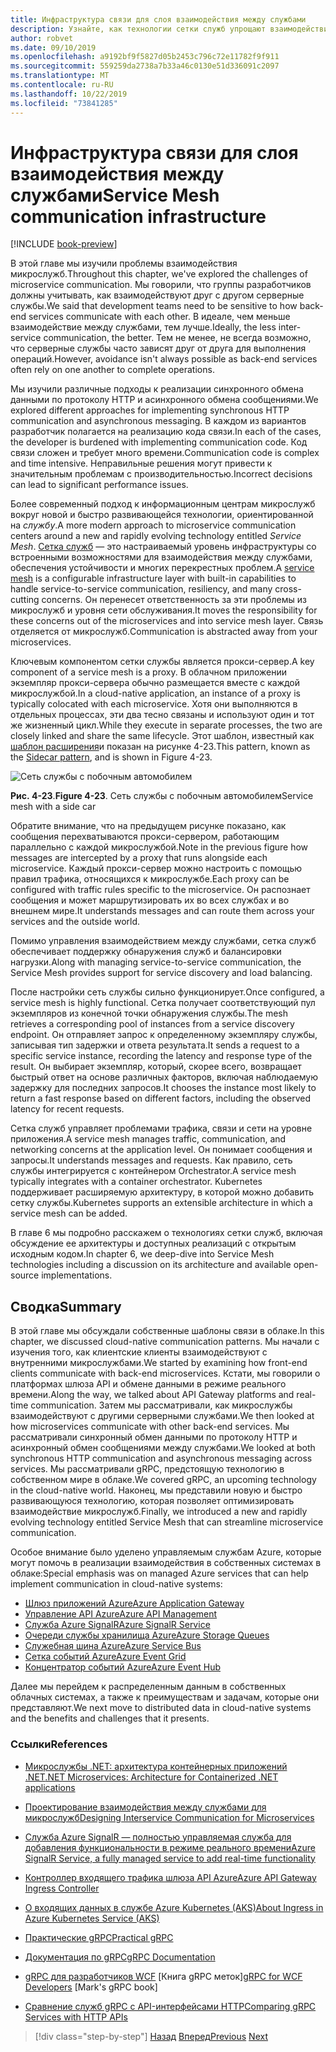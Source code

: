 ```yaml
---
title: Инфраструктура связи для слоя взаимодействия между службами
description: Узнайте, как технологии сетки служб упрощают взаимодействие с микрослужбами, встроенные в облако
author: robvet
ms.date: 09/10/2019
ms.openlocfilehash: a9192bf9f5827d05b2453c796c72e11782f9f911
ms.sourcegitcommit: 559259da2738a7b33a46c0130e51d336091c2097
ms.translationtype: MT
ms.contentlocale: ru-RU
ms.lasthandoff: 10/22/2019
ms.locfileid: "73841285"
---
```

# <a name="service-mesh-communication-infrastructure"></a><span data-ttu-id="06252-103">Инфраструктура связи для слоя взаимодействия между службами</span><span class="sxs-lookup"><span data-stu-id="06252-103">Service Mesh communication infrastructure</span></span>

[!INCLUDE [book-preview](../../../includes/book-preview.md)]

<span data-ttu-id="06252-104">В этой главе мы изучили проблемы взаимодействия микрослужб.</span><span class="sxs-lookup"><span data-stu-id="06252-104">Throughout this chapter, we've explored the challenges of microservice communication.</span></span> <span data-ttu-id="06252-105">Мы говорили, что группы разработчиков должны учитывать, как взаимодействуют друг с другом серверные службы.</span><span class="sxs-lookup"><span data-stu-id="06252-105">We said that development teams need to be sensitive to how back-end services communicate with each other.</span></span> <span data-ttu-id="06252-106">В идеале, чем меньше взаимодействие между службами, тем лучше.</span><span class="sxs-lookup"><span data-stu-id="06252-106">Ideally, the less inter-service communication, the better.</span></span> <span data-ttu-id="06252-107">Тем не менее, не всегда возможно, что серверные службы часто зависят друг от друга для выполнения операций.</span><span class="sxs-lookup"><span data-stu-id="06252-107">However, avoidance isn't always possible as back-end services often rely on one another to complete operations.</span></span>

<span data-ttu-id="06252-108">Мы изучили различные подходы к реализации синхронного обмена данными по протоколу HTTP и асинхронного обмена сообщениями.</span><span class="sxs-lookup"><span data-stu-id="06252-108">We explored different approaches for implementing synchronous HTTP communication and asynchronous messaging.</span></span> <span data-ttu-id="06252-109">В каждом из вариантов разработчик полагается на реализацию кода связи.</span><span class="sxs-lookup"><span data-stu-id="06252-109">In each of the cases, the developer is burdened with implementing communication code.</span></span> <span data-ttu-id="06252-110">Код связи сложен и требует много времени.</span><span class="sxs-lookup"><span data-stu-id="06252-110">Communication code is complex and time intensive.</span></span> <span data-ttu-id="06252-111">Неправильные решения могут привести к значительным проблемам с производительностью.</span><span class="sxs-lookup"><span data-stu-id="06252-111">Incorrect decisions can lead to significant performance issues.</span></span>

<span data-ttu-id="06252-112">Более современный подход к информационным центрам микрослужб вокруг новой и быстро развивающейся технологии, ориентированной на *службу*.</span><span class="sxs-lookup"><span data-stu-id="06252-112">A more modern approach to microservice communication centers around a new and rapidly evolving technology entitled *Service Mesh*.</span></span> <span data-ttu-id="06252-113">[Сетка служб](https://www.nginx.com/blog/what-is-a-service-mesh/) — это настраиваемый уровень инфраструктуры со встроенными возможностями для взаимодействия между службами, обеспечения устойчивости и многих перекрестных проблем.</span><span class="sxs-lookup"><span data-stu-id="06252-113">A [service mesh](https://www.nginx.com/blog/what-is-a-service-mesh/) is a configurable infrastructure layer with built-in capabilities to handle service-to-service communication, resiliency, and many cross-cutting concerns.</span></span> <span data-ttu-id="06252-114">Он перенесет ответственность за эти проблемы из микрослужб и уровня сети обслуживания.</span><span class="sxs-lookup"><span data-stu-id="06252-114">It moves the responsibility for these concerns out of the microservices and into service mesh layer.</span></span> <span data-ttu-id="06252-115">Связь отделяется от микрослужб.</span><span class="sxs-lookup"><span data-stu-id="06252-115">Communication is abstracted away from your microservices.</span></span>

<span data-ttu-id="06252-116">Ключевым компонентом сетки службы является прокси-сервер.</span><span class="sxs-lookup"><span data-stu-id="06252-116">A key component of a service mesh is a proxy.</span></span> <span data-ttu-id="06252-117">В облачном приложении экземпляр прокси-сервера обычно размещается вместе с каждой микрослужбой.</span><span class="sxs-lookup"><span data-stu-id="06252-117">In a cloud-native application, an instance of a proxy is typically colocated with each microservice.</span></span> <span data-ttu-id="06252-118">Хотя они выполняются в отдельных процессах, эти два тесно связаны и используют один и тот же жизненный цикл.</span><span class="sxs-lookup"><span data-stu-id="06252-118">While they execute in separate processes, the two are closely linked and share the same lifecycle.</span></span> <span data-ttu-id="06252-119">Этот шаблон, известный как [шаблон расширения](https://docs.microsoft.com/azure/architecture/patterns/sidecar)и показан на рисунке 4-23.</span><span class="sxs-lookup"><span data-stu-id="06252-119">This pattern, known as the [Sidecar pattern](https://docs.microsoft.com/azure/architecture/patterns/sidecar), and is shown in Figure 4-23.</span></span>

![Сеть службы с побочным автомобилем](./media/service-mesh-with-side-car.png)

<span data-ttu-id="06252-121">**Рис. 4-23**.</span><span class="sxs-lookup"><span data-stu-id="06252-121">**Figure 4-23**.</span></span> <span data-ttu-id="06252-122">Сеть службы с побочным автомобилем</span><span class="sxs-lookup"><span data-stu-id="06252-122">Service mesh with a side car</span></span>

<span data-ttu-id="06252-123">Обратите внимание, что на предыдущем рисунке показано, как сообщения перехватываются прокси-сервером, работающим параллельно с каждой микрослужбой.</span><span class="sxs-lookup"><span data-stu-id="06252-123">Note in the previous figure how messages are intercepted by a proxy that runs alongside each microservice.</span></span> <span data-ttu-id="06252-124">Каждый прокси-сервер можно настроить с помощью правил трафика, относящихся к микрослужбе.</span><span class="sxs-lookup"><span data-stu-id="06252-124">Each proxy can be configured with traffic rules specific to the microservice.</span></span> <span data-ttu-id="06252-125">Он распознает сообщения и может маршрутизировать их во всех службах и во внешнем мире.</span><span class="sxs-lookup"><span data-stu-id="06252-125">It understands messages and can route them across your services and the outside world.</span></span>

<span data-ttu-id="06252-126">Помимо управления взаимодействием между службами, сетка служб обеспечивает поддержку обнаружения служб и балансировки нагрузки.</span><span class="sxs-lookup"><span data-stu-id="06252-126">Along with managing service-to-service communication, the Service Mesh provides support for service discovery and load balancing.</span></span>

<span data-ttu-id="06252-127">После настройки сеть службы сильно функционирует.</span><span class="sxs-lookup"><span data-stu-id="06252-127">Once configured, a service mesh is highly functional.</span></span> <span data-ttu-id="06252-128">Сетка получает соответствующий пул экземпляров из конечной точки обнаружения службы.</span><span class="sxs-lookup"><span data-stu-id="06252-128">The mesh retrieves a corresponding pool of instances from a service discovery endpoint.</span></span> <span data-ttu-id="06252-129">Он отправляет запрос к определенному экземпляру службы, записывая тип задержки и ответа результата.</span><span class="sxs-lookup"><span data-stu-id="06252-129">It sends a request to a specific service instance, recording the latency and response type of the result.</span></span> <span data-ttu-id="06252-130">Он выбирает экземпляр, который, скорее всего, возвращает быстрый ответ на основе различных факторов, включая наблюдаемую задержку для последних запросов.</span><span class="sxs-lookup"><span data-stu-id="06252-130">It chooses the instance most likely to return a fast response based on different factors, including the observed latency for recent requests.</span></span>

<span data-ttu-id="06252-131">Сетка служб управляет проблемами трафика, связи и сети на уровне приложения.</span><span class="sxs-lookup"><span data-stu-id="06252-131">A service mesh manages traffic, communication, and networking concerns at the application level.</span></span> <span data-ttu-id="06252-132">Он понимает сообщения и запросы.</span><span class="sxs-lookup"><span data-stu-id="06252-132">It understands messages and requests.</span></span> <span data-ttu-id="06252-133">Как правило, сеть службы интегрируется с контейнером Orchestrator.</span><span class="sxs-lookup"><span data-stu-id="06252-133">A service mesh typically integrates with a container orchestrator.</span></span> <span data-ttu-id="06252-134">Kubernetes поддерживает расширяемую архитектуру, в которой можно добавить сетку службы.</span><span class="sxs-lookup"><span data-stu-id="06252-134">Kubernetes supports an extensible architecture in which a service mesh can be added.</span></span>

<span data-ttu-id="06252-135">В главе 6 мы подробно расскажем о технологиях сетки служб, включая обсуждение ее архитектуры и доступных реализаций с открытым исходным кодом.</span><span class="sxs-lookup"><span data-stu-id="06252-135">In chapter 6, we deep-dive into Service Mesh technologies including a discussion on its architecture and available open-source implementations.</span></span>

## <a name="summary"></a><span data-ttu-id="06252-136">Сводка</span><span class="sxs-lookup"><span data-stu-id="06252-136">Summary</span></span>

<span data-ttu-id="06252-137">В этой главе мы обсуждали собственные шаблоны связи в облаке.</span><span class="sxs-lookup"><span data-stu-id="06252-137">In this chapter, we discussed cloud-native communication patterns.</span></span> <span data-ttu-id="06252-138">Мы начали с изучения того, как клиентские клиенты взаимодействуют с внутренними микрослужбами.</span><span class="sxs-lookup"><span data-stu-id="06252-138">We started by examining how front-end clients communicate with back-end microservices.</span></span> <span data-ttu-id="06252-139">Кстати, мы говорили о платформах шлюза API и обмене данными в режиме реального времени.</span><span class="sxs-lookup"><span data-stu-id="06252-139">Along the way, we talked about API Gateway platforms and real-time communication.</span></span> <span data-ttu-id="06252-140">Затем мы рассматривали, как микрослужбы взаимодействуют с другими серверными службами.</span><span class="sxs-lookup"><span data-stu-id="06252-140">We then looked at how microservices communicate with other back-end services.</span></span> <span data-ttu-id="06252-141">Мы рассматривали синхронный обмен данными по протоколу HTTP и асинхронный обмен сообщениями между службами.</span><span class="sxs-lookup"><span data-stu-id="06252-141">We looked at both synchronous HTTP communication and asynchronous messaging across services.</span></span> <span data-ttu-id="06252-142">Мы рассматривали gRPC, предстоящую технологию в собственном мире в облаке.</span><span class="sxs-lookup"><span data-stu-id="06252-142">We covered gRPC, an upcoming technology in the cloud-native world.</span></span> <span data-ttu-id="06252-143">Наконец, мы представили новую и быстро развивающуюся технологию, которая позволяет оптимизировать взаимодействие микрослужб.</span><span class="sxs-lookup"><span data-stu-id="06252-143">Finally, we introduced a new and rapidly evolving technology entitled Service Mesh that can streamline microservice communication.</span></span>

<span data-ttu-id="06252-144">Особое внимание было уделено управляемым службам Azure, которые могут помочь в реализации взаимодействия в собственных системах в облаке:</span><span class="sxs-lookup"><span data-stu-id="06252-144">Special emphasis was on managed Azure services that can help implement communication in cloud-native systems:</span></span>

- [<span data-ttu-id="06252-145">Шлюз приложений Azure</span><span class="sxs-lookup"><span data-stu-id="06252-145">Azure Application Gateway</span></span>](https://docs.microsoft.com/azure/application-gateway/overview)
- [<span data-ttu-id="06252-146">Управление API Azure</span><span class="sxs-lookup"><span data-stu-id="06252-146">Azure API Management</span></span>](https://azure.microsoft.com/services/api-management/)
- [<span data-ttu-id="06252-147">Служба Azure SignalR</span><span class="sxs-lookup"><span data-stu-id="06252-147">Azure SignalR Service</span></span>](https://azure.microsoft.com/services/signalr-service/)
- [<span data-ttu-id="06252-148">Очереди службы хранилища Azure</span><span class="sxs-lookup"><span data-stu-id="06252-148">Azure Storage Queues</span></span>](https://docs.microsoft.com/azure/storage/queues/storage-queues-introduction)
- [<span data-ttu-id="06252-149">Служебная шина Azure</span><span class="sxs-lookup"><span data-stu-id="06252-149">Azure Service Bus</span></span>](https://docs.microsoft.com/azure/service-bus-messaging/service-bus-messaging-overview)
- [<span data-ttu-id="06252-150">Сетка событий Azure</span><span class="sxs-lookup"><span data-stu-id="06252-150">Azure Event Grid</span></span>](https://docs.microsoft.com/azure/event-grid/overview)
- [<span data-ttu-id="06252-151">Концентратор событий Azure</span><span class="sxs-lookup"><span data-stu-id="06252-151">Azure Event Hub</span></span>](https://azure.microsoft.com/services/event-hubs/)

<span data-ttu-id="06252-152">Далее мы перейдем к распределенным данным в собственных облачных системах, а также к преимуществам и задачам, которые они представляют.</span><span class="sxs-lookup"><span data-stu-id="06252-152">We next move to distributed data in cloud-native systems and the benefits and challenges that it presents.</span></span>

### <a name="references"></a><span data-ttu-id="06252-153">Ссылки</span><span class="sxs-lookup"><span data-stu-id="06252-153">References</span></span>

- [<span data-ttu-id="06252-154">Микрослужбы .NET: архитектура контейнерных приложений .NET</span><span class="sxs-lookup"><span data-stu-id="06252-154">.NET Microservices: Architecture for Containerized .NET applications</span></span>](https://dotnet.microsoft.com/download/thank-you/microservices-architecture-ebook)

- [<span data-ttu-id="06252-155">Проектирование взаимодействия между службами для микрослужб</span><span class="sxs-lookup"><span data-stu-id="06252-155">Designing Interservice Communication for Microservices</span></span>](https://docs.microsoft.com/azure/architecture/microservices/design/interservice-communication)

- [<span data-ttu-id="06252-156">Служба Azure SignalR — полностью управляемая служба для добавления функциональности в режиме реального времени</span><span class="sxs-lookup"><span data-stu-id="06252-156">Azure SignalR Service, a fully managed service to add real-time functionality</span></span>](https://azure.microsoft.com/blog/azure-signalr-service-a-fully-managed-service-to-add-real-time-functionality/)

- [<span data-ttu-id="06252-157">Контроллер входящего трафика шлюза API Azure</span><span class="sxs-lookup"><span data-stu-id="06252-157">Azure API Gateway Ingress Controller</span></span>](https://azure.github.io/application-gateway-kubernetes-ingress/)

- [<span data-ttu-id="06252-158">О входящих данных в службе Azure Kubernetes (AKS)</span><span class="sxs-lookup"><span data-stu-id="06252-158">About Ingress in Azure Kubernetes Service (AKS)</span></span>](https://vincentlauzon.com/2018/10/10/about-ingress-in-azure-kubernetes-service-aks/)

- [<span data-ttu-id="06252-159">Практические gRPC</span><span class="sxs-lookup"><span data-stu-id="06252-159">Practical gRPC</span></span>](https://www.worldcat.org/title/practical-grpc/oclc/1042342319)

- [<span data-ttu-id="06252-160">Документация по gRPC</span><span class="sxs-lookup"><span data-stu-id="06252-160">gRPC Documentation</span></span>](https://grpc.io/docs/guides/)

- <span data-ttu-id="06252-161">[gRPC для разработчиков WCF](https://bing.com) [Книга gRPC меток]</span><span class="sxs-lookup"><span data-stu-id="06252-161">[gRPC for WCF Developers](https://bing.com) [Mark's gRPC book]</span></span>

- [<span data-ttu-id="06252-162">Сравнение служб gRPC с API-интерфейсами HTTP</span><span class="sxs-lookup"><span data-stu-id="06252-162">Comparing gRPC Services with HTTP APIs</span></span>](https://docs.microsoft.com/aspnet/core/grpc/comparison?view=aspnetcore-3.0)

>[!div class="step-by-step"]
><span data-ttu-id="06252-163">[Назад](rest-grpc.md)
>[Вперед](distributed-data.md)</span><span class="sxs-lookup"><span data-stu-id="06252-163">[Previous](rest-grpc.md)
[Next](distributed-data.md)</span></span>
